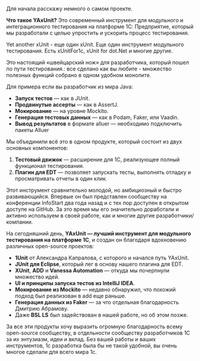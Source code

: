 Для начала расскажу немного о самом проекте.


**Что такое YAxUnit?** Это современный инструмент для модульного и интеграционного тестирования на платформе 1С: Предприятие, который мы разработали с целью упростить и ускорить процесс тестирования.

Yet another xUnit - еще один xUnit. Еще один инструмент модульного тестирования. Есть xUnitFor1c, xUnit for dot.Net и многие другие.

Это настоящий «швейцарский нож» для разработчика, который пошел по пути тестирования.: все сделано как вы любите - множество полезных функций собрано в одном удобном монолите. 

Для примера если вы разработчик из мира Java:

- **Запуск тестов** — как в JUnit.
- **Продвинутые ассерты** — как в AssertJ.
- **Мокирование** — на уровне Mockito.
- **Генерация тестовых данных** — как в Podam, Faker, или Vaadin.
- **Вывод результатов** в формате alluer — необходимо подключить пакеты Alluer

Мы объединили всё это в одном продукте, который состоит из двух основных компонентов:

1. **Тестовый движок** — расширение для 1С, реализующее полный функционал тестирования.
2. **Плагин для EDT** — позволяет запускать тесты, выполнять отладку и просматривать отчеты в один клик.

Этот инструмент сравнительно молодой, но амбициозный и быстро развивающийся. Впервые он был представлен сообществу на конференции InfoStart два года назад и с тех пор доступен в открытом доступе на GitHub. За это время мы его значительно доработали и активно используем в своей работе, как и многие другие разработчики/компании.

На сегодняшний день, **YAxUnit — лучший инструмент для модульного тестирования на платформе 1С**, и создан он благодаря вдохновению различных open-source проектов:

- **1Unit** от Александра Капралова, с которого и начался путь YAxUnit.
- **JUnit для Eclipse**, который лег в основу нашего плагина для EDT.
- **XUnit**, **ADD** и **Vanessa Automation** — откуда мы почерпнули множество идей.
- **UI и принципы запуска тестов из IntelliJ IDEA**.
- **Мокирование из Mockito** — недавно обнаружил, что похожий подход был реализован в add еще раньше.
- **Генерация данных из Faker** — за что отдельная благодарность Дмитрию Абрамову.
- Даже **BSL LS** был задействован в нашей работе, но об этом позже.

За все эти продукты хочу выразить огромную благодарность всему open-source сообществу, в отдельности сообществу разработчиков 1С за их энтузиазм, идеи и вклад. Без вашей работы и ваших инструментов, 1с разработка была бы не такой удобной, вы очень многое сделали для всего мира 1с.

